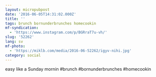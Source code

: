 ```yaml
---
layout: micropubpost
date: '2016-06-05T14:31:02.000Z'
title: ''
tags: brunch bornunderbrunches homecookin
mf-syndication:
  - 'https://www.instagram.com/p/BGRraT7u-vh/'
slug: '52262'
lang: sv
mf-photo:
  - 'https://miklb.com/media/2016-06-52262/igyv-nihi.jpg'
category: social
---
```

easy like a Sunday mornin #brunch #bornunderbrunches #homecookin
